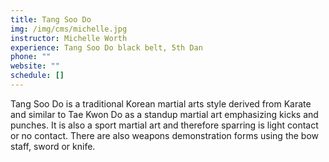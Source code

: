 ```yaml
---
title: Tang Soo Do
img: /img/cms/michelle.jpg
instructor: Michelle Worth
experience: Tang Soo Do black belt, 5th Dan
phone: ""
website: ""
schedule: []
---
```

Tang Soo Do is a traditional Korean martial arts style derived from Karate and similar to Tae Kwon Do as a standup martial art emphasizing kicks and punches. It is also a sport martial art and therefore sparring is light contact or no contact. There are also weapons demonstration forms using the bow staff, sword or knife.